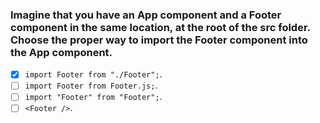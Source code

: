 ### Imagine that you have an App component and a Footer component in the same location, at the root of the src folder. Choose the proper way to import the Footer component into the App component.

- [x] `import Footer from "./Footer";`.
- [ ] `import Footer from Footer.js;`.
- [ ] `import "Footer" from "Footer";`.
- [ ] `<Footer />`.
